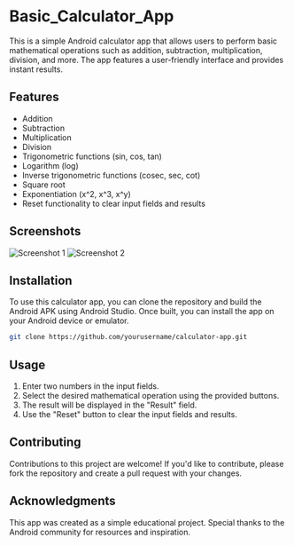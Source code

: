 # Basic_Calculator_App

This is a simple Android calculator app that allows users to perform basic mathematical operations such as addition, subtraction, multiplication, division, and more. The app features a user-friendly interface and provides instant results.

## Features

- Addition
- Subtraction
- Multiplication
- Division
- Trigonometric functions (sin, cos, tan)
- Logarithm (log)
- Inverse trigonometric functions (cosec, sec, cot)
- Square root
- Exponentiation (x^2, x^3, x^y)
- Reset functionality to clear input fields and results

## Screenshots

![Screenshot 1](screenshots/screenshot1.png)
![Screenshot 2](screenshots/screenshot2.png)

## Installation

To use this calculator app, you can clone the repository and build the Android APK using Android Studio. Once built, you can install the app on your Android device or emulator.

```bash
git clone https://github.com/yourusername/calculator-app.git
```
## Usage
1. Enter two numbers in the input fields.
2. Select the desired mathematical operation using the provided buttons.
3. The result will be displayed in the "Result" field.
4. Use the "Reset" button to clear the input fields and results.

## Contributing
Contributions to this project are welcome! If you'd like to contribute, please fork the repository and create a pull request with your changes.


## Acknowledgments
This app was created as a simple educational project. Special thanks to the Android community for resources and inspiration.

